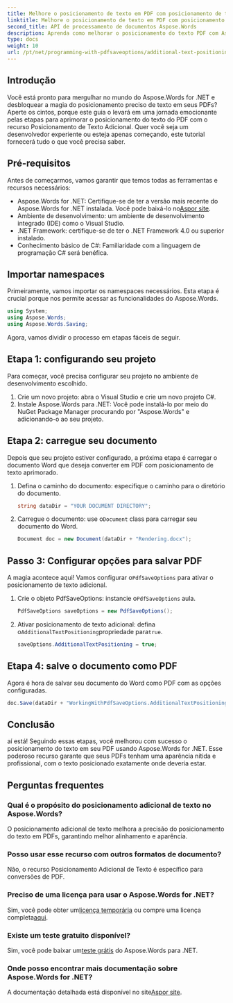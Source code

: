```yaml
---
title: Melhore o posicionamento de texto em PDF com posicionamento de texto adicional
linktitle: Melhore o posicionamento de texto em PDF com posicionamento de texto adicional
second_title: API de processamento de documentos Aspose.Words
description: Aprenda como melhorar o posicionamento do texto PDF com Aspose.Words for .NET em algumas etapas fáceis. Melhore a aparência do seu documento.
type: docs
weight: 10
url: /pt/net/programming-with-pdfsaveoptions/additional-text-positioning/
---
```

## Introdução

Você está pronto para mergulhar no mundo do Aspose.Words for .NET e desbloquear a magia do posicionamento preciso de texto em seus PDFs? Aperte os cintos, porque este guia o levará em uma jornada emocionante pelas etapas para aprimorar o posicionamento do texto do PDF com o recurso Posicionamento de Texto Adicional. Quer você seja um desenvolvedor experiente ou esteja apenas começando, este tutorial fornecerá tudo o que você precisa saber.

## Pré-requisitos

Antes de começarmos, vamos garantir que temos todas as ferramentas e recursos necessários:

-  Aspose.Words for .NET: Certifique-se de ter a versão mais recente do Aspose.Words for .NET instalada. Você pode baixá-lo no[Aspor site](https://releases.aspose.com/words/net/).
- Ambiente de desenvolvimento: um ambiente de desenvolvimento integrado (IDE) como o Visual Studio.
- .NET Framework: certifique-se de ter o .NET Framework 4.0 ou superior instalado.
- Conhecimento básico de C#: Familiaridade com a linguagem de programação C# será benéfica.

## Importar namespaces

Primeiramente, vamos importar os namespaces necessários. Esta etapa é crucial porque nos permite acessar as funcionalidades do Aspose.Words.

```csharp
using System;
using Aspose.Words;
using Aspose.Words.Saving;
```

Agora, vamos dividir o processo em etapas fáceis de seguir.

## Etapa 1: configurando seu projeto

Para começar, você precisa configurar seu projeto no ambiente de desenvolvimento escolhido.

1. Crie um novo projeto: abra o Visual Studio e crie um novo projeto C#.
2. Instale Aspose.Words para .NET: Você pode instalá-lo por meio do NuGet Package Manager procurando por "Aspose.Words" e adicionando-o ao seu projeto.

## Etapa 2: carregue seu documento

Depois que seu projeto estiver configurado, a próxima etapa é carregar o documento Word que deseja converter em PDF com posicionamento de texto aprimorado.

1. Defina o caminho do documento: especifique o caminho para o diretório do documento.
    ```csharp
    string dataDir = "YOUR DOCUMENT DIRECTORY";
    ```
2.  Carregue o documento: use o`Document` class para carregar seu documento do Word.
    ```csharp
    Document doc = new Document(dataDir + "Rendering.docx");
    ```

## Passo 3: Configurar opções para salvar PDF

 A magia acontece aqui! Vamos configurar o`PdfSaveOptions` para ativar o posicionamento de texto adicional.

1.  Crie o objeto PdfSaveOptions: instancie o`PdfSaveOptions` aula.
    ```csharp
    PdfSaveOptions saveOptions = new PdfSaveOptions();
    ```
2.  Ativar posicionamento de texto adicional: defina o`AdditionalTextPositioning`propriedade para`true`.
    ```csharp
    saveOptions.AdditionalTextPositioning = true;
    ```

## Etapa 4: salve o documento como PDF

Agora é hora de salvar seu documento do Word como PDF com as opções configuradas.

```csharp
doc.Save(dataDir + "WorkingWithPdfSaveOptions.AdditionalTextPositioning.pdf", saveOptions);
```

## Conclusão

aí está! Seguindo essas etapas, você melhorou com sucesso o posicionamento do texto em seu PDF usando Aspose.Words for .NET. Esse poderoso recurso garante que seus PDFs tenham uma aparência nítida e profissional, com o texto posicionado exatamente onde deveria estar.

## Perguntas frequentes

### Qual é o propósito do posicionamento adicional de texto no Aspose.Words?
O posicionamento adicional de texto melhora a precisão do posicionamento do texto em PDFs, garantindo melhor alinhamento e aparência.

### Posso usar esse recurso com outros formatos de documento?
Não, o recurso Posicionamento Adicional de Texto é específico para conversões de PDF.

### Preciso de uma licença para usar o Aspose.Words for .NET?
 Sim, você pode obter um[licença temporária](https://purchase.aspose.com/temporary-license/) ou compre uma licença completa[aqui](https://purchase.aspose.com/buy).

### Existe um teste gratuito disponível?
 Sim, você pode baixar um[teste grátis](https://releases.aspose.com/) do Aspose.Words para .NET.

### Onde posso encontrar mais documentação sobre Aspose.Words for .NET?
 A documentação detalhada está disponível no site[Aspor site](https://reference.aspose.com/words/net/).
